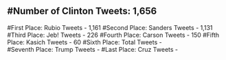#Number of Clinton Tweets: 1,656
---
#First Place: Rubio Tweets - 1,161
#Second Place: Sanders Tweets - 1,131
#Third Place: Jeb! Tweets - 226
#Fourth Place: Carson Tweets - 150
#Fifth Place: Kasich Tweets - 60
#Sixth Place: Total Tweets -  
#Seventh Place: Trump Tweets - 
#Last Place: Cruz Tweets - 
